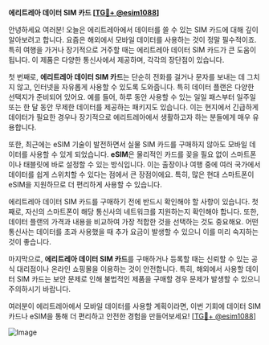 **에리트레아 데이터 SIM 카드 [[TG💪+ @esim1088](https://t.me/s/esim1088)]**

안녕하세요 여러분! 오늘은 에리트레아에서 데이터를 쓸 수 있는 SIM 카드에 대해 깊이 알아보려고 합니다. 요즘은 해외에서 모바일 데이터를 사용하는 것이 정말 필수적이죠. 특히 여행을 가거나 장기적으로 거주할 때는 에리트레아 데이터 SIM 카드가 큰 도움이 됩니다. 이 제품은 다양한 통신사에서 제공하며, 각각의 장단점이 있습니다.

첫 번째로, **에리트레아 데이터 SIM 카드**는 단순히 전화를 걸거나 문자를 보내는 데 그치지 않고, 인터넷을 자유롭게 사용할 수 있도록 도와줍니다. 특히 데이터 플랜은 다양한 선택지가 준비되어 있어요. 예를 들어, 하루 동안 사용할 수 있는 일일 패스부터 일주일 또는 한 달 동안 무제한 데이터를 제공하는 패키지도 있습니다. 이는 현지에서 긴급하게 데이터가 필요한 경우나 장기적으로 에리트레아에서 생활하고자 하는 분들에게 매우 유용합니다.

또한, 최근에는 eSIM 기술이 발전하면서 실물 SIM 카드를 구매하지 않아도 모바일 데이터를 사용할 수 있게 되었습니다. **eSIM**은 물리적인 카드를 꽂을 필요 없이 스마트폰이나 태블릿에 바로 설정할 수 있는 방식입니다. 이는 출장이나 여행 중에 여러 국가에서 데이터를 쉽게 스위치할 수 있다는 점에서 큰 장점이에요. 특히, 많은 현대 스마트폰이 eSIM을 지원하므로 더 편리하게 사용할 수 있습니다.

에리트레아 데이터 SIM 카드를 구매하기 전에 반드시 확인해야 할 사항이 있습니다. 첫째로, 자신의 스마트폰이 해당 통신사의 네트워크를 지원하는지 확인해야 합니다. 또한, 데이터 플랜의 가격과 내용을 비교하여 가장 적합한 것을 선택하는 것도 중요해요. 어떤 통신사는 데이터를 초과 사용했을 때 추가 요금이 발생할 수 있으니 이를 미리 숙지하는 것이 좋습니다.

마지막으로, **에리트레아 데이터 SIM 카드**를 구매하거나 등록할 때는 신뢰할 수 있는 공식 대리점이나 온라인 쇼핑몰을 이용하는 것이 안전합니다. 특히, 해외에서 사용할 데이터 SIM 카드는 보안 문제로 인해 불법적인 제품을 구매할 경우 문제가 발생할 수 있으니 주의하시기 바랍니다.

여러분이 에리트레아에서 모바일 데이터를 사용할 계획이라면, 이번 기회에 데이터 SIM 카드나 eSIM을 통해 더 편리하고 안전한 경험을 만들어보세요! [[TG💪+ @esim1088](https://t.me/s/esim1088)]

![Image](https://i.postimg.cc/Y0z9fWf4/image.png)